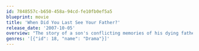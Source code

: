 ```yaml
---
id: 7848557c-b650-458a-94cd-fe10fb0ef5a5
blueprint: movie
title: 'When Did You Last See Your Father?'
release_date: '2007-10-05'
overview: "The story of a son's conflicting memories of his dying father."
genres: '[{"id": 18, "name": "Drama"}]'
---
```

